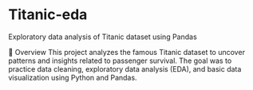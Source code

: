 # Titanic-eda
Exploratory data analysis of Titanic dataset using Pandas

📌 Overview
This project analyzes the famous Titanic dataset to uncover patterns and insights related to passenger survival. The goal was to practice data cleaning, exploratory data analysis (EDA), and basic data visualization using Python and Pandas.

